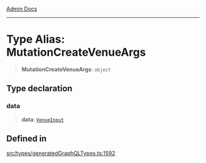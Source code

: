 [Admin Docs](/)

***

# Type Alias: MutationCreateVenueArgs

> **MutationCreateVenueArgs**: `object`

## Type declaration

### data

> **data**: [`VenueInput`](VenueInput.md)

## Defined in

[src/types/generatedGraphQLTypes.ts:1592](https://github.com/Suyash878/talawa-api/blob/cfd688207611ba245c99edd8dbaccb2cdbf6a043/src/types/generatedGraphQLTypes.ts#L1592)
